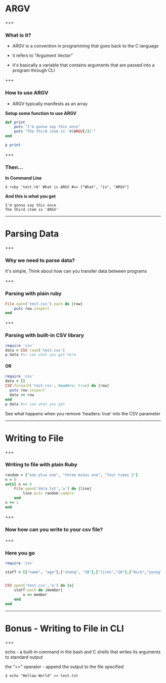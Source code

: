 
# ARGV

+++

### What is it?

* ARGV is a convention in programming that goes back to the C language

* it refers to "Argument Vector"

* it's basically a variable that contains arguments that are passed into a program through CLI

+++

### How to use ARGV

* ARGV typically manifests  as an array

**Setup some function to use ARGV**

```ruby 
def print
	puts "I'm gonna say this once"
	puts "The third item is '#{ARGV[2]}'"
end

p print
```

+++

### Then...
**In Command Line**

```
$ ruby 'test.rb' What is ARGV #=> ["What", "is", "ARGV"]
```

**And this is what you get**

```
I'm gonna say this once
The third item is 'ARGV'
```

---

# Parsing Data

+++

### Why we need to parse data?

It's simple, Think about how can you transfer data between programs

+++

### Parsing with plain ruby

```ruby
File.open('test.csv').each do |row|
	puts row.inspect
end 

```

+++

### Parsing with built-in CSV library

```ruby
require 'csv'
data = CSV.read('test.csv')
p data #=> see what you get here
```

#### OR

```ruby
require 'csv'
data = []
CSV.foreach('test.csv', headers: true) do |row|
  puts row.inspect
  data << row
end
p data #=> see what you get

```
See what happens when you remove 'headers: true' into the CSV parameter

---

# Writing to File

+++

### Writing to file with plain Ruby

```ruby
random = ["one plus one", "three minus one", "four times 2"]
n = 0
until n == 6
	File.open('data.txt','a') do |line|
		line.puts random.sample
	end 
n += 1
end 

```

+++

### Now how can you write to your csv file?

+++

### Here you go

```ruby
require 'csv'

staff = [["name", "age"],["shanq", "30"],["liren","28"],["Nick","young"],["Sheng","old"],["sophie","mystery"]]


CSV.open('test.csv','w') do |x|
	staff.each do |member|
		x << member
	end 
end 
```

---
# Bonus - Writing to File in CLI

+++

echo - a built-in command in the bash and C shells that writes its arguments to standard output

the ">>" operator - append the output to the file specified

```
$ echo "Hellow World" >> test.txt

```




